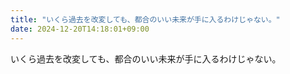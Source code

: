 ```yaml
---
title: "いくら過去を改変しても、都合のいい未来が手に入るわけじゃない。"
date: 2024-12-20T14:18:01+09:00
---
```

いくら過去を改変しても、都合のいい未来が手に入るわけじゃない。
